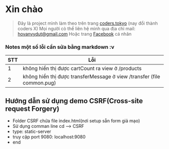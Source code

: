 # Xin chào

> Đây là project mình làm theo trên trang [coders.tokyo](https://coders-x.com/) (nay đổi thành coders X)
> Mọi người cò thể liên hệ mình qua địa chỉ mail: hovanvydut@gmail.com
> Hoặc trang [Facebook](fb.com/hovanvydut) cá nhân

### Notes một số lỗi cần sửa bằng markdown :v

| STT | Lỗi                                                                    |
| --- | ---------------------------------------------------------------------- |
| 1   | không hiển thị được cartCount ra view ở /products                      |
| 2   | không hiển thị được transferMessage ở view /transfer (file common.pug) |

## Hướng dẫn sử dụng demo CSRF(Cross-site request Forgery)

- Folder CSRF chứa file index.html(nơi setup sẵn form giả mạo)
- Sử dụng comman line cd --> CSRF
- type: static-server
- truy cập port 9080: localhost:9080
- end
